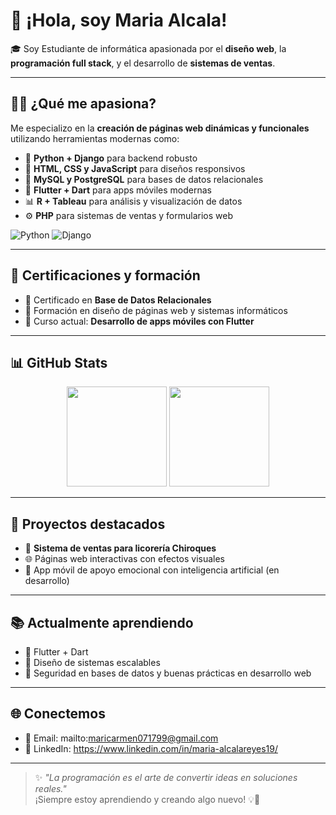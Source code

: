 # 👋 ¡Hola, soy Maria Alcala!

🎓 Soy Estudiante de informática apasionada por el **diseño web**, la **programación full stack**, y el desarrollo de **sistemas de ventas**.

---


## 👩‍💻 ¿Qué me apasiona?

Me especializo en la **creación de páginas web dinámicas y funcionales** utilizando herramientas modernas como:

- 🐍 **Python + Django** para backend robusto
- 🎨 **HTML, CSS y JavaScript** para diseños responsivos
- 💾 **MySQL y PostgreSQL** para bases de datos relacionales
- 💙 **Flutter + Dart** para apps móviles modernas
- 📊 **R + Tableau** para análisis y visualización de datos
- ⚙️ **PHP** para sistemas de ventas y formularios web

![Python](https://img.shields.io/badge/Python-3776AB?style=flat&logo=python&logoColor=white)
![Django](https://img.shields.io/badge/Django-092E20?style=flat&logo=django&logoColor=white)

---

## 📜 Certificaciones y formación

- 📘 Certificado en **Base de Datos Relacionales**
- 🏅 Formación en diseño de páginas web y sistemas informáticos
- 📲 Curso actual: **Desarrollo de apps móviles con Flutter**

---

## 📊 GitHub Stats

<div align="center">
  <img src="https://github-readme-stats.vercel.app/api?username=MariaAlcala19&show_icons=true&theme=tokyonight&hide=issues" height="160" />
  <img src="https://github-readme-stats.vercel.app/api/top-langs/?username=MariaAlcala19&layout=compact&theme=tokyonight" height="160" />
</div>

---

## 💼 Proyectos destacados

- 🛒 **Sistema de ventas para licorería Chiroques**
- 🌐 Páginas web interactivas con efectos visuales
- 🤖 App móvil de apoyo emocional con inteligencia artificial (en desarrollo)

---

## 📚 Actualmente aprendiendo

- 📱 Flutter + Dart
- 🧩 Diseño de sistemas escalables
- 🔐 Seguridad en bases de datos y buenas prácticas en desarrollo web

---

## 🌐 Conectemos

- 📧 Email: mailto:maricarmen071799@gmail.com
- 💬 LinkedIn: 
https://www.linkedin.com/in/maria-alcalareyes19/
---

> ✨ _"La programación es el arte de convertir ideas en soluciones reales."_  
> ¡Siempre estoy aprendiendo y creando algo nuevo! 💡🚀
